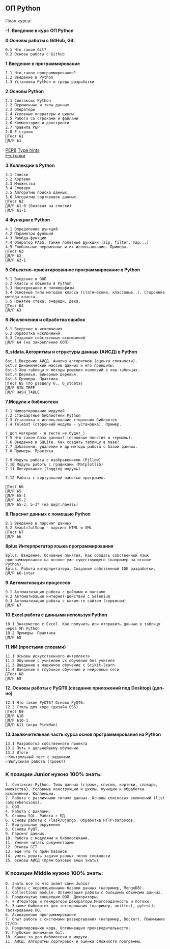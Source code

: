 ## ОП Python
План курса:

**-1. Введение в курс ОП Python**

**0.Основы работы с GitHub, Git.**

    0.1 Что такое Git?
    0.2 Основы работы с Github
    
**1.Введение в программирование**
    
    1.1 Что такое программирование?
    1.2 Введение в Python
    1.3 Установка Python и среды разработки

**2.Основы Python**

    2.1 Синтаксис Python
    2.2 Переменные и типы данных
    2.3 Операторы
    2.4 Условные операторы и циклы
    2.5 Работа со строками и файлами
    2.6 Комментарии и докстринги
    2.7 правила PEP
    2.8 F-строки
    🔻Тест №1
    🔹Л/Р №1

[PEP8](https://peps.python.org/pep-0008/)
[Type hints](https://docs.python.org/3/library/typing.html)  
[F-строки](https://docs.python.org/3/reference/lexical_analysis.html#f-strings)

**3.Коллекции в Python**

    3.1 Списки
    3.2 Кортежи
    3.3 Множества
    3.4 Словари
    3.5 Алгоритмы поиска данных.
    3.6 Алгоритмы сортировок данных.
    🔻Тест №2
    🔹Л/Р №1-0 (базовая на списки)
    🔹Л/Р №1-1
    
**4.Функции в Python**

    4.1 Определение функций
    4.2 Параметры функций
    4.3 Лямбда-функции
    4.4 Оператор PASS. Также полезные функции (zip, filter, map...)
    4.5 Глобальные переменные и их использование. Примеры.
    🔻Тест №3
    🔹Л/Р №2
    🔹Л/Р №2-1
    
**5.Объектно-ориентированное программирование в Python**

    5.1 Введение в ООП
    5.2 Классы и объекты в Python
    5.3 Наследование и полиморфизм
    5.4 Основные типы методов класса (статические, классовые..). Сторонние методы класса.
    5.5 Понятие стека, очереди, дека.
    🔻Тест №4
    🔹Л/Р №3
    
**6.Исключения и обработка ошибок**

    6.1 Введение в исключения
    6.2 Обработка исключений
    6.3 Создание собственных исключений
    🔹Л/Р №4 (на закрепление ООП)

**6_stdata.Алгоритмы  и структуры данных (АИСД) в Python**

    6st.1 Введение АИСД. Анализ алгоритмов (оценка сложности).
    6st.2 Динамический массив данных и его принципы.
    6st.3 Хеш-таблицы и методы решения коллизий в хеш-таблицах.
    6st.4 Деревья. Бинарные деревья.
    6st.5 Примеры. Практика.
    🔻Тест №5 (по разделу 6., 6_stdata)
    🔹Л/Р BIN_TREE
    🔹Л/Р HASH_TABLE

**7.Модули и библиотеки**

    7.1 Импортирование модулей
    7.2 Стандартные библиотеки Python
    7.3 Установка и использование сторонних библиотек
    7.4 Telebot (сторонний модуль - установка). Пример.
    
    (_доп материал - в тесте не будет_)
    7.5 Что такое база данных? (основные понятия и термины).
    7.6 Введение в SQLite. Как создать таблицу в базе?
    7.7 Добавлени, удаление и др методы работы с базой данных.
    7.8 Примеры. Практика.

    7.9 Модуль работы с изображениями (Pillow)
    7.10 Модуль работы с графиками (Matplotlib)
    7.11 Логирование (logging модуль)

    7.12 Работа с виртуальной памятью программы.
    
    🔻Тест №6
    🔹Л/Р №5
    🔹Л/Р №5-1
    🔹Л/Р №5-2
    🔹Л/Р №5-3, 5-3* (на вирт.память)
    
**8.Парсинг данных с помощью Python**

    8.1 Введение в парсинг данных
    8.2 BeautifulSoup - парсинг HTML и XML
    🔻Тест №7
    🔹Л/Р №6
    
**8plus Интерпретатор языка программирования**

    8plus. Введение. Основные понятия. Как создать собственный язык программирования на основе уже существующего (например на основе Python).
    8plus. Работа интерпретатора. Создание собственной IDE разработки.
    🔹Л/Р №6-inter

**9.Автоматизация процессов**

    9.1 Автоматизация работы с файлами и папками
    9.2 Автоматизация интернет-действий с Selenium
    9.3 Автоматизация работы с каким-то сайтом (сервисом)
    🔹Л/Р №7
    
**10.Excel работа с данными используя Python**

    10.1 Знакомство с Excel. Как получить или отправить данные в таблицу через ЯП Python
    10.2 Примеры. Практика
    🔹Л/Р №8 
    
**11.ИИ (простыми словами)**
    
    11.1 Основы искусственного интеллекта
    11.2 Обучение с учителем vs обучение без учителя
    11.3 Введение в машинное обучение с Scikit-learn
    11.4 Введение в глубокое обучение и нейронные сети
    🔻Тест №8
    🔹Л/Р №9 

**12. Основы работы с PyQT6 (создание приложений под Desktop) (доп-но)**

    12.1 Что такое PyQT6? Основы PyQT6.
    12.2 Стиль для кода (дизайн CSS).
    🔻Тест №9
    🔹Л/Р №10
    🔹Л/Р №10-1
    🔹Л/Р №11 (игра PickMan)

**13.Заключительная часть курса основ программирования на Python**

    13.1 Разработка собственного проекта
    13.2 Путь к дальнейшему обучению
    13.3 Итоги
    ✅Контрольный тест с задачами
    ✅Выпускная работа (проект)

### К позиции Junior нужно 100% знать:
    1. Синтаксис Python. Типы данных (строки, списки, кортежи, словари, множества). Условные конструкции и циклы. Функции и обработка исключений. Коллекции.
    2. Работа с различными типами данных. Основы списковых включений (list comprehensions).
    3. ООП.
    4. Работа с файлами.
    5. Основы SQL. Работа с БД.
    6. Основы работы с Flask/Django. Обработка HTTP-запросов.
    7. Виртуальные окружения
    8. Основы PyQT.
    9. Парсинг данных.
    10. Работа с модулями и библиотеками.
    11. Умение читать документацию
    12. Основы GIT
    13. еще что то прям базовое
    14. уметь решать задачи разных типов сложности
    15. основы АИСД (прям базовые вещи знать)

### К позиции Middle нужно 100% знать:

    0. Знать все то что знает сами Junior
    1. Работа с нереляционными базами данных (например, MongoDB).
    2. Collections module. Оптимизация работы с большими объемами данных.
    3. Продвинутые концепции ООП. Декораторы.
    4. + Итераторы и генераторы.Декораторы.Многозадачность и потоки.
    5. Знание библиотек для тестирования (например, unittest, pytest). Тестирование ПО.
    6. Асинхронное программирование
    7. Опыт работы с системами развертывания (например, Docker). Понимание CI/CD.
    8. Профилирование кода. Оптимизация производительности.
    9. Глубокое понимание Git.
    10. Какие то доп библиотеки и модули.
    11. АИСД. Алгоритмы сортировок и оценка сложности программы.
